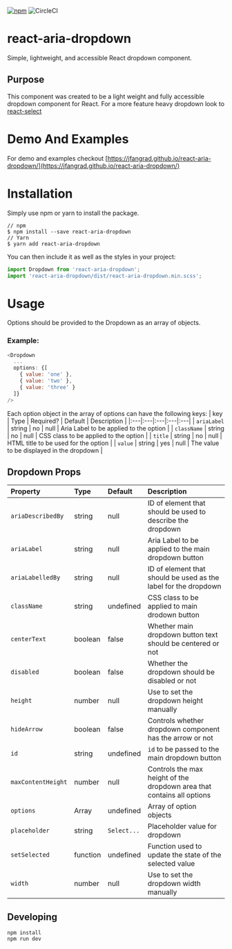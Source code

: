 [![npm](https://img.shields.io/npm/v/react-aria-dropdown.svg)](https://www.npmjs.com/package/react-aria-dropdown) ![CircleCI](https://circleci.com/gh/jfangrad/react-aria-dropdown.svg?style=svg&circle-token=c8db79d70dddf853273a5964b860ec0bf53f5163)
# react-aria-dropdown
Simple, lightweight, and accessible React dropdown component.

## Purpose
This component was created to be a light weight and fully accessible dropdown component for React. For a more feature heavy dropdown look to [react-select](https://github.com/JedWatson/react-select)

# Demo And Examples
For demo and examples checkout [https://jfangrad.github.io/react-aria-dropdown/](https://jfangrad.github.io/react-aria-dropdown/)

# Installation
Simply use npm or yarn to install the package.
```
// npm
$ npm install --save react-aria-dropdown
// Yarn
$ yarn add react-aria-dropdown
```

You can then include it as well as the styles in your project:
```js
import Dropdown from 'react-aria-dropdown';
import 'react-aria-dropdown/dist/react-aria-dropdown.min.scss';
```

# Usage
Options should be provided to the Dropdown as an array of objects.
### Example:
```js
<Dropdown
  ...
  options: {[
    { value: 'one' },
    { value: 'two' },
    { value: 'three' }
  ]}
/>
```

Each option object in the array of options can have the following keys:
| key | Type | Required? | Default | Description |
|:---|:---|:---|:---|:---|
| `ariaLabel` | string | no | null | Aria Label to be applied to the option |
| `className` | string | no | null | CSS class to be applied to the option |
| `title` | string | no | null | HTML title to be used for the option |
| `value` | string | yes | null | The value to be displayed in the dropdown |

## Dropdown Props
| Property | Type | Default | Description |
|:---|:---|:---|:---|
| `ariaDescribedBy` | string | null | ID of element that should be used to describe the dropdown |
| `ariaLabel` | string | null | Aria Label to be applied to the main dropdown button |
| `ariaLabelledBy` | string | null | ID of element that should be used as the label for the dropdown |
| `className` | string | undefined | CSS class to be applied to main drodown button |
| `centerText` | boolean | false | Whether main dropdown button text should be centered or not |
| `disabled` | boolean | false | Whether the dropdown should be disabled or not |
| `height` | number | null | Use to set the dropdown height manually |
| `hideArrow` | boolean | false | Controls whether dropdown component has the arrow or not |
| `id` | string | undefined | `id` to be passed to the main dropdown button |
| `maxContentHeight` | number | null | Controls the max height of the dropdown area that contains all options |
| `options` | Array | undefined | Array of option objects |
| `placeholder` | string | `Select...` | Placeholder value for dropdown |
| `setSelected` | function | undefined | Function used to update the state of the selected value |
| `width` | number | null | Use to set the dropdown width manually |


## Developing
```
npm install
npm run dev
```
